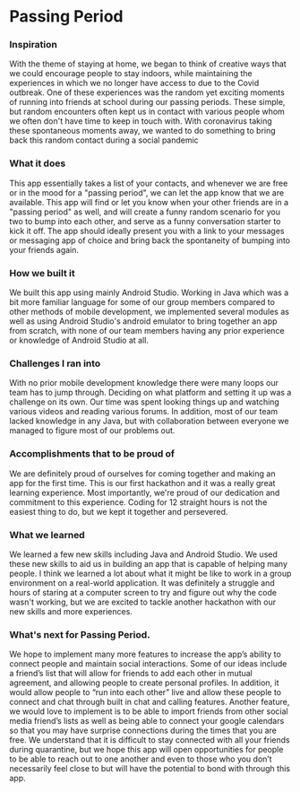 # Passing Period

### Inspiration 
With the theme of staying at home, we began to think of creative ways that we could encourage people to stay indoors, while maintaining the experiences in which we no longer have access to due to the Covid outbreak. One of these experiences was the random yet exciting moments of running into friends at school during our passing periods. These simple, but random encounters often kept us in contact with various people whom we often don't have time to keep in touch with. With coronavirus taking these spontaneous moments away, we wanted to do something to bring back this random contact during a social pandemic

### What it does
This app essentially takes a list of your contacts, and whenever we are free or in the mood for a "passing period", we can let the app know that we are available. This app will find or let you know when your other friends are in a "passing period" as well, and will create a funny random scenario for you two to bump into each other, and serve as a funny conversation starter to kick it off. The app should ideally present you with a link to your messages or messaging app of choice and bring back the spontaneity of bumping into your friends again.

### How we built it
We built this app using mainly Android Studio. Working in Java which was a bit more familiar language for some of our group members compared to other methods of mobile development, we implemented several modules as well as using Android Studio's android emulator to bring together an app from scratch, with none of our team members having any prior experience or knowledge of Android Studio at all.

### Challenges I ran into
With no prior mobile development knowledge there were many loops our team has to jump through. Deciding on what platform and setting it up was a challenge on its own. Our time was spent looking things up and watching various videos and reading various forums. In addition, most of our team lacked knowledge in any Java, but with collaboration between everyone we managed to figure most of our problems out.

### Accomplishments that to be proud of
We are definitely proud of ourselves for coming together and making an app for the first time. This is our first hackathon and it was a really great learning experience. Most importantly, we're proud of our dedication and commitment to this experience. Coding for 12 straight hours is not the easiest thing to do, but we kept it together and persevered.

### What we learned
We learned a few new skills including Java and Android Studio. We used these new skills to aid us in building an app that is capable of helping many people. I think we learned a lot about what it might be like to work in a group environment on a real-world application. It was definitely a struggle and hours of staring at a computer screen to try and figure out why the code wasn't working, but we are excited to tackle another hackathon with our new skills and more experiences.

### What's next for Passing Period.
We hope to implement many more features to increase the app’s ability to connect people and maintain social interactions. Some of our ideas include a friend’s list that will allow for friends to add each other in mutual agreement, and allowing people to create personal profiles. In addition, it would allow people to “run into each other” live and allow these people to connect and chat through built in chat and calling features. Another feature, we would love to implement is to be able to import friends from other social media friend’s lists as well as being able to connect your google calendars so that you may have surprise connections during the times that you are free. We understand that it is difficult to stay connected with all your friends during quarantine, but we hope this app will open opportunities for people to be able to reach out to one another and even to those who you don’t necessarily feel close to but will have the potential to bond with through this app.
